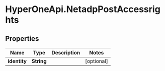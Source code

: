 # HyperOneApi.NetadpPostAccessrights

## Properties

Name | Type | Description | Notes
------------ | ------------- | ------------- | -------------
**identity** | **String** |  | [optional] 


